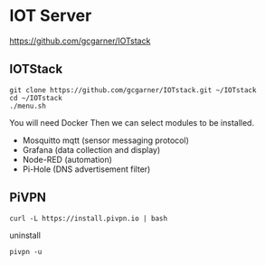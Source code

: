 # IOT Server
https://github.com/gcgarner/IOTstack
## IOTStack
```
git clone https://github.com/gcgarner/IOTstack.git ~/IOTstack
cd ~/IOTstack
./menu.sh
```
You will need Docker
Then we can select modules to be installed.

* Mosquitto mqtt (sensor messaging protocol)
* Grafana (data collection and display)
* Node-RED (automation)
* Pi-Hole (DNS advertisement filter)

## PiVPN
```
curl -L https://install.pivpn.io | bash
```
uninstall
```
pivpn -u
```

